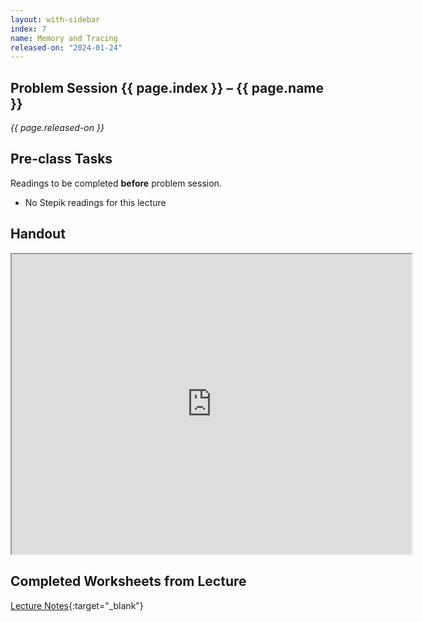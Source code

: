 ```yaml
---
layout: with-sidebar
index: 7
name: Memory and Tracing
released-on: "2024-01-24"
---
```


## Problem Session {{ page.index }} – {{ page.name }}

_{{ page.released-on }}_

## Pre-class Tasks

Readings to be completed **before** problem session.

- No Stepik readings for this lecture

## Handout

<iframe src="https://drive.google.com/file/d/1BOgVlPld2bXTItD5vSJ81K0BpYxRRPNz/preview" width="640" height="480" allow="autoplay"></iframe>

## Completed Worksheets from Lecture

[Lecture Notes](https://drive.google.com/drive/folders/1vXhShXNXeCl3rI7q37SZQ_isbQI1hbmG?usp=sharing){:target="_blank"}